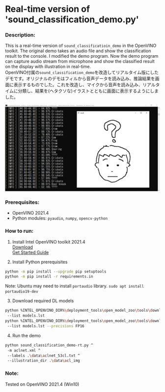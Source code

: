# Real-time version of 'sound_classification_demo.py'

### Description:  
This is a real-time version of `sound_classificatioin_demo` in the OpenVINO toolkit. The original demo takes an audio file and show the classification result to the console. I modified the demo program. Now the demo program can capture audio stream from microphone and show the classified result on the display with illustration in real-time.  
OpenVINO付属の`sound_classification_demo`を改造してリアルタイム版にしたデモです。オリジナルのデモはフィルから音声データを読み込み、推論結果を画面に表示するものでした。これを改造し、マイクから音声を読み込み、リアルタイムに分類し、結果を(ヘタクソな)イラストとともに画面に表示するようにしました。  

![image1](resources/result_img.gif)

### Prerequisites:

- OpenVINO 2021.4
- Python modules: `pyaudio`, `numpy`, `opencv-python`


### How to run:  

1. Install Intel OpenVINO toolkit 2021.4  
[Download](https://software.intel.com/content/www/us/en/develop/tools/openvino-toolkit/download.html)  
[Get Started Guide](https://docs.openvinotoolkit.org/latest/get_started_guides.html)  

2. Install Python prerequisites  
```sh
python -m pip install --upgrade pip setuptools
python -m pip install -r requirements.in
```
Note: Ubuntu may need to install `portaudio` library. `sudo apt install portaudio19-dev`  

3. Download required DL models
```sh
python %INTEL_OPENVINO_DIR%\deployment_tools\open_model_zoo\tools\downloader\downloader.py ^
 --list models.lst
python %INTEL_OPENVINO_DIR%\deployment_tools\open_model_zoo\tools\downloader\converter.py ^
 --list models.lst --precisions FP16
```

4. Run the demo

```sh
python sound_classification_demo-rt.py ^
 -m aclnet.xml ^
 --labels .\data\aclnet_53cl.txt ^
 --illustration_dir .\data\acl_img
```

### Note:  
Tested on OpenVINO 2021.4 (Win10)
